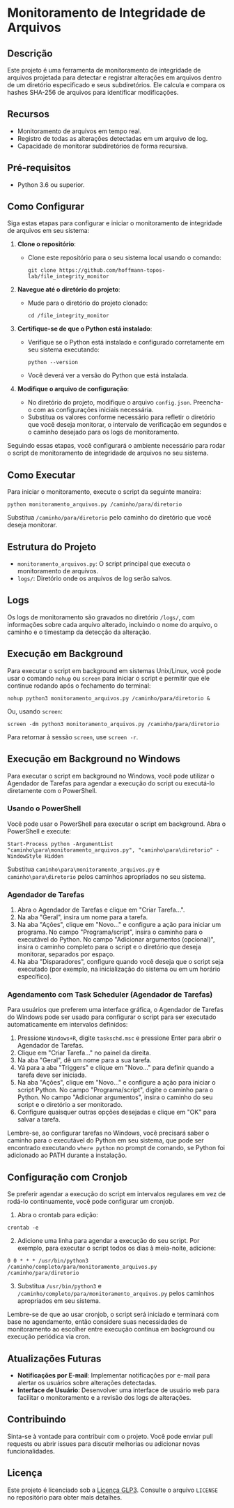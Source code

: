 # Monitoramento de Integridade de Arquivos

## Descrição
Este projeto é uma ferramenta de monitoramento de integridade de arquivos projetada para detectar e registrar alterações em arquivos dentro de um diretório especificado e seus subdiretórios. Ele calcula e compara os hashes SHA-256 de arquivos para identificar modificações.

## Recursos
- Monitoramento de arquivos em tempo real.
- Registro de todas as alterações detectadas em um arquivo de log.
- Capacidade de monitorar subdiretórios de forma recursiva.

## Pré-requisitos
- Python 3.6 ou superior.

## Como Configurar

Siga estas etapas para configurar e iniciar o monitoramento de integridade de arquivos em seu sistema:

1. **Clone o repositório**:
   - Clone este repositório para o seu sistema local usando o comando:
     ```
     git clone https://github.com/hoffmann-topos-lab/file_integrity_monitor
     ```

2. **Navegue até o diretório do projeto**:
   - Mude para o diretório do projeto clonado:
     ```
     cd /file_integrity_monitor
     ```

3. **Certifique-se de que o Python está instalado**:
   - Verifique se o Python está instalado e configurado corretamente em seu sistema executando:
     ```
     python --version
     ```
   - Você deverá ver a versão do Python que está instalada.

4. **Modifique o arquivo de configuração**:
   - No diretório do projeto, modifique o arquivo `config.json`. Preencha-o com as configurações iniciais necessária.
   - Substitua os valores conforme necessário para refletir o diretório que você deseja monitorar, o intervalo de verificação em segundos e o caminho desejado para os logs de monitoramento.


Seguindo essas etapas, você configurará o ambiente necessário para rodar o script de monitoramento de integridade de arquivos no seu sistema.


## Como Executar
Para iniciar o monitoramento, execute o script da seguinte maneira:

  `python monitoramento_arquivos.py /caminho/para/diretorio`

Substitua `/caminho/para/diretorio` pelo caminho do diretório que você deseja monitorar.

## Estrutura do Projeto
- `monitoramento_arquivos.py`: O script principal que executa o monitoramento de arquivos.
- `logs/`: Diretório onde os arquivos de log serão salvos.

## Logs
Os logs de monitoramento são gravados no diretório `/logs/`, com informações sobre cada arquivo alterado, incluindo o nome do arquivo, o caminho e o timestamp da detecção da alteração.

## Execução em Background

Para executar o script em background em sistemas Unix/Linux, você pode usar o comando `nohup` ou `screen` para iniciar o script e permitir que ele continue rodando após o fechamento do terminal:

  `nohup python3 monitoramento_arquivos.py /caminho/para/diretorio &`


Ou, usando `screen`:

  `screen -dm python3 monitoramento_arquivos.py /caminho/para/diretorio`


Para retornar à sessão `screen`, use `screen -r`.

## Execução em Background no Windows

Para executar o script em background no Windows, você pode utilizar o Agendador de Tarefas para agendar a execução do script ou executá-lo diretamente com o PowerShell.

### Usando o PowerShell

Você pode usar o PowerShell para executar o script em background. Abra o PowerShell e execute:

  `Start-Process python -ArgumentList "caminho\para\monitoramento_arquivos.py", "caminho\para\diretorio" -WindowStyle Hidden`


Substitua `caminho\para\monitoramento_arquivos.py` e `caminho\para\diretorio` pelos caminhos apropriados no seu sistema.

### Agendador de Tarefas

1. Abra o Agendador de Tarefas e clique em "Criar Tarefa...".
2. Na aba "Geral", insira um nome para a tarefa.
3. Na aba "Ações", clique em "Novo..." e configure a ação para iniciar um programa. No campo "Programa/script", insira o caminho para o executável do Python. No campo "Adicionar argumentos (opcional)", insira o caminho completo para o script e o diretório que deseja monitorar, separados por espaço.
4. Na aba "Disparadores", configure quando você deseja que o script seja executado (por exemplo, na inicialização do sistema ou em um horário específico).

### Agendamento com Task Scheduler (Agendador de Tarefas)

Para usuários que preferem uma interface gráfica, o Agendador de Tarefas do Windows pode ser usado para configurar o script para ser executado automaticamente em intervalos definidos:

1. Pressione `Windows+R`, digite `taskschd.msc` e pressione Enter para abrir o Agendador de Tarefas.
2. Clique em "Criar Tarefa..." no painel da direita.
3. Na aba "Geral", dê um nome para a sua tarefa.
4. Vá para a aba "Triggers" e clique em "Novo..." para definir quando a tarefa deve ser iniciada.
5. Na aba "Ações", clique em "Novo..." e configure a ação para iniciar o script Python. No campo "Programa/script", digite o caminho para o Python. No campo "Adicionar argumentos", insira o caminho do seu script e o diretório a ser monitorado.
6. Configure quaisquer outras opções desejadas e clique em "OK" para salvar a tarefa.

Lembre-se, ao configurar tarefas no Windows, você precisará saber o caminho para o executável do Python em seu sistema, que pode ser encontrado executando `where python` no prompt de comando, se Python foi adicionado ao PATH durante a instalação.



## Configuração com Cronjob

Se preferir agendar a execução do script em intervalos regulares em vez de rodá-lo continuamente, você pode configurar um cronjob.

1. Abra o crontab para edição:

  `crontab -e`


2. Adicione uma linha para agendar a execução do seu script. Por exemplo, para executar o script todos os dias à meia-noite, adicione:

  `0 0 * * * /usr/bin/python3 /caminho/completo/para/monitoramento_arquivos.py /caminho/para/diretorio`

  
3. Substitua `/usr/bin/python3` e `/caminho/completo/para/monitoramento_arquivos.py` pelos caminhos apropriados em seu sistema.

Lembre-se de que ao usar cronjob, o script será iniciado e terminará com base no agendamento, então considere suas necessidades de monitoramento ao escolher entre execução contínua em background ou execução periódica via cron.



## Atualizações Futuras
- **Notificações por E-mail**: Implementar notificações por e-mail para alertar os usuários sobre alterações detectadas.
- **Interface de Usuário**: Desenvolver uma interface de usuário web para facilitar o monitoramento e a revisão dos logs de alterações.

## Contribuindo
Sinta-se à vontade para contribuir com o projeto. Você pode enviar pull requests ou abrir issues para discutir melhorias ou adicionar novas funcionalidades.

## Licença
Este projeto é licenciado sob a [Licença GLP3](LICENSE). Consulte o arquivo `LICENSE` no repositório para obter mais detalhes.


